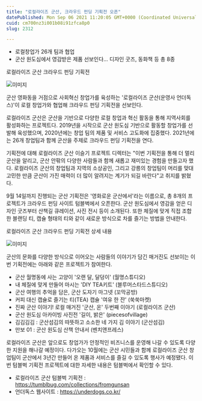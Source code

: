 ```yaml
---
title: "로컬라이즈 군산, 크라우드 펀딩 기획전 오픈"
datePublished: Mon Sep 06 2021 11:20:05 GMT+0000 (Coordinated Universal Time)
cuid: cm700nz3i001b08i91zfca8p0
slug: 2312

---
```



- 로컬창업가 26개 팀과 협업
- 군산 원도심에서 영감받은 제품 선보인다... 디자인 굿즈, 동화책 등 총 8종

로컬라이즈 군산 크라우드 펀딩 기획전

![이미지](https://cdn.hashnode.com/res/hashnode/image/upload/v1739250201325/5abff090-9d88-4c70-88e7-24efa21acb66.jpeg)

군산 영화동을 거점으로 사회혁신 창업가를 육성하는 '로컬라이즈 군산(운영사 언더독스)'이 로컬 창업가와 협업해 크라우드 펀딩 기획전을 선보인다.

로컬라이즈 군산은 군산을 기반으로 다양한 로컬 창업과 혁신 활동을 통해 지역사회를 활성화하는 프로젝트다. 2019년을 시작으로 군산 원도심 기반으로 활동할 창업가를 선발해 육성했으며, 2020년에는 창업 팀의 제품 및 서비스 고도화에 집중했다. 2021년에는 26개 창업팀과 함께 군산을 주제로 크라우드 펀딩 기획전을 연다.

기획전에 대해 로컬라이즈 군산 이슬기 프로젝트 디렉터는 "이번 기획전을 통해 더 멀리 군산을 알리고, 군산 안팎의 다양한 사람들과 함께 새롭고 재미있는 경험을 만들고자 했다. 로컬라이즈 군산의 창업팀과 지역의 소상공인, 그리고 강릉의 창업팀이 머리를 맞대 고민한 만큼 군산이 가진 매력이 더 많이 알려지는 계기가 되길 바란다"고 취지를 밝혔다.

9월 14일까지 진행되는 군산 기획전은 '영화로운 군산에서'라는 이름으로, 총 8개의 프로젝트가 크라우드 펀딩 사이트 텀블벅에서 오픈한다. 군산 원도심에서 영감을 얻은 디자인 굿즈부터 산책길 큐레이션, 사진 전시 등이 소개된다. 또한 체질에 맞게 직접 조합한 블랜딩 티, 캡슐 형태의 티와 같이 새로운 방식으로 차를 즐기는 방법을 안내한다.

로컬라이즈 군산 크라우드 펀딩 기획전 상세 내용

![이미지](https://cdn.hashnode.com/res/hashnode/image/upload/v1739250203501/9c7029ec-3eba-4f81-bb0e-a93d8042dce7.jpeg)

군산의 문화를 다양한 방식으로 이어오는 사람들의 이야기가 담긴 매거진도 선보이는 이번 기획전에는 아래와 같은 프로젝트가 참여한다.

- 군산 월명동에 사는 고양이 '오랜 달, 달덩이' (월명스튜디오)
- 내 체질에 맞게 만들어 마시는 'DIY TEA키트' (블루머스타드스튜디오)
- 군산 여행의 추억을 담은, 군산 도자기 마그넷 (꼬막공방)
- 커피 대신 캡슐로 즐기는 티(TEA) 캡슐 '여유 한 잔' (쑥쑥마켓)
- 진짜 군산 이야기! 로컬 매거진 '군산, 온' 두번째 이야기 (로컬라이즈 군산)
- 군산 원도심 아카이빙 사진전 '길이, 밝은' (piecesofvillage)
- 김김김김 : 군산섬김의 따뜻하고 소소한 네 가지 김 이야기 (군산섬김)
- 만보 01 : 군산 원도심 산책 안내서 (벤치앤프레스)

로컬라이즈 군산은 앞으로도 창업가가 안정적인 비즈니스를 운영해 나갈 수 있도록 다양한 지원을 해나갈 예정이다. 다가오는 10월에는 군산 시민들과 함께 로컬라이즈 군산 창업팀이 군산에서 3년간 만들어 온 제품과 서비스를 즐길 수 있도록 행사가 예정됐다. 이번 텀블벅 기획전 프로젝트에 대한 자세한 내용은 텀블벅에서 확인할 수 있다.

- 로컬라이즈 군산 텀블벅 기획전 : https://tumblbug.com/collections/fromgunsan
- 언더독스 웹사이트 : https://underdogs.co.kr/